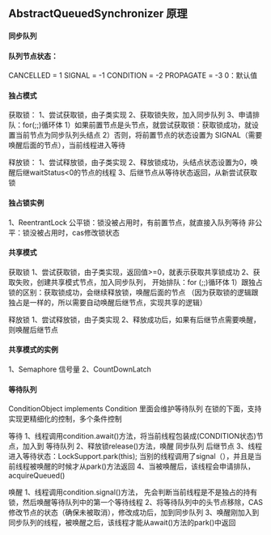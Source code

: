 ## AbstractQueuedSynchronizer 原理

#### 同步队列

#### 队列节点状态：
CANCELLED =  1
SIGNAL    = -1
CONDITION = -2
PROPAGATE = -3
0：默认值


#### 独占模式
获取锁：
1、尝试获取锁，由子类实现
2、获取锁失败，加入同步队列
3、申请排队：for(;;)循环体
 1）如果前置节点是头节点，就尝试获取锁：获取锁成功，就设置当前节点为同步队列头结点
 2）否则，将前置节点的状态设置为 SIGNAL（需要唤醒后面的节点），当前线程进入等待
  
释放锁：
1、尝试释放锁，由子类实现
2、释放锁成功，头结点状态设置为0，唤醒后继waitStatus<0的节点的线程
3、后继节点从等待状态返回，从新尝试获取锁

#### 独占锁实例
1、ReentrantLock
 公平锁：锁没被占用时，有前置节点，就直接入队列等待
 非公平：锁没被占用时，cas修改锁状态
 

#### 共享模式
获取锁
1、尝试获取锁，由子类实现，返回值>=0，就表示获取共享锁成功
2、获取失败，创建共享模式节点，加入同步队列，
开始排队：for (;;)循环体
1）跟独占锁的区别：获取锁成功，会继续释放锁，唤醒后面的节点
（因为获取锁的逻辑跟独占是一样的，所以需要自动唤醒后继节点，实现共享的逻辑）

释放锁
1、尝试释放锁，由子类实现
2、释放成功后，如果有后继节点需要唤醒，则唤醒后继节点

#### 共享模式的实例
1、Semaphore 信号量
2、CountDownLatch 


#### 等待队列
ConditionObject implements Condition 里面会维护等待队列
在锁的下面，支持实现更精细化的控制，多个条件控制

等待
1、线程调用condition.await()方法，将当前线程包装成(CONDITION状态)节点，加入到 等待队列
2、释放锁release()方法，唤醒 同步队列 后继节点
3、线程进入等待状态：LockSupport.park(this);
当别的线程调用了signal（），并且是当前线程被唤醒的时候才从park()方法返回
4、当被唤醒后，该线程会申请排队，acquireQueued()

唤醒
1、线程调用condition.signal()方法，
先会判断当前线程是不是独占的持有锁，然后唤醒等待队列中的第一个等待线程
2、将等待队列中的头节点移除，CAS修改节点的状态（确保未被取消），修改成功后，加到同步队列
3、唤醒刚加入到同步队列的线程，被唤醒之后，该线程才能从await()方法的park()中返回


